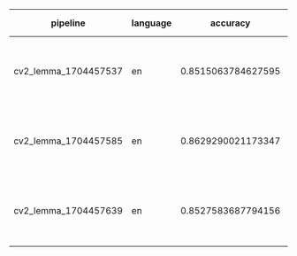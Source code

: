 | pipeline             | language | accuracy           | params                                                                     | size (MB) |
|----------------------|----------|--------------------|----------------------------------------------------------------------------|-----------|
| cv2_lemma_1704457537 | en       | 0.8515063784627595 | {'penalty': None, 'l1_ratio': 0.7, 'early_stopping': False, 'alpha': 0.02} | 3.474     |
| cv2_lemma_1704457585 | en       | 0.8629290021173347 | {'penalty': None, 'l1_ratio': 0.7, 'early_stopping': False, 'alpha': 0.07} | 3.523     |
| cv2_lemma_1704457639 | en       | 0.8527583687794156 | {'penalty': None, 'l1_ratio': 0.9, 'early_stopping': False, 'alpha': 0.01} | 3.563     |